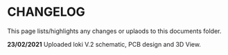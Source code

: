 # CHANGELOG

This page lists/highlights any changes or uplaods to this documents folder. 

**23/02/2021** Uploaded loki V.2 schematic, PCB design and 3D View. 
